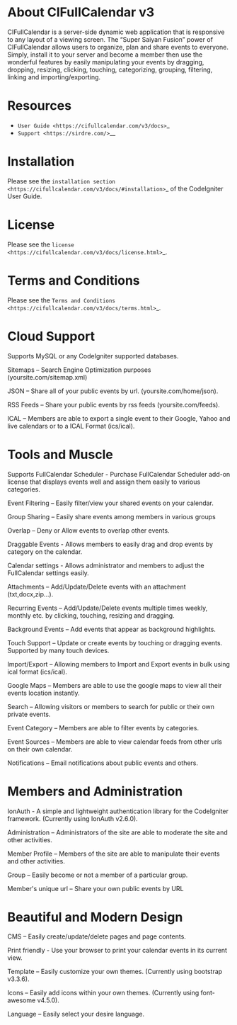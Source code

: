 # About CIFullCalendar v3
CIFullCalendar is a server-side dynamic web application that is responsive to any layout of a viewing screen. The “Super Saiyan Fusion” power of CIFullCalendar allows users to organize, plan and share events to everyone. Simply, install it to your server and become a member then use the wonderful features by easily manipulating your events by dragging, dropping, resizing, clicking, touching, categorizing, grouping, filtering, linking and importing/exporting.

# Resources

-  `User Guide <https://cifullcalendar.com/v3/docs>`_
-  `Support <https://sirdre.com/>`__

# Installation

Please see the `installation section <https://cifullcalendar.com/v3/docs/#installation>`_
of the CodeIgniter User Guide.

# License

Please see the `license <https://cifullcalendar.com/v3/docs/license.html>`_.

# Terms and Conditions

Please see the `Terms and Conditions <https://cifullcalendar.com/v3/docs/terms.html>`_.

# Cloud Support
Supports MySQL or any CodeIgniter supported databases. 

Sitemaps – Search Engine Optimization purposes (yoursite.com/sitemap.xml) 

JSON – Share all of your public events by url. (yoursite.com/home/json). 

RSS Feeds – Share your public events by rss feeds (yoursite.com/feeds). 

ICAL – Members are able to export a single event to their Google, Yahoo and live calendars or to a ICAL Format (ics/ical).

# Tools and Muscle
Supports FullCalendar Scheduler - Purchase FullCalendar Scheduler add-on license that displays events well and assign them easily to various categories. 

Event Filtering – Easily filter/view your shared events on your calendar. 

Group Sharing – Easily share events among members in various groups 

Overlap – Deny or Allow events to overlap other events. 

Draggable Events - Allows members to easily drag and drop events by category on the calendar. 

Calendar settings - Allows administrator and members to adjust the FullCalendar settings easily. 

Attachments – Add/Update/Delete events with an attachment (txt,docx,zip...). 

Recurring Events – Add/Update/Delete events multiple times weekly, monthly etc. by clicking, touching, resizing and dragging. 

Background Events – Add events that appear as background highlights. 

Touch Support – Update or create events by touching or dragging events. Supported by many touch devices. 

Import/Export – Allowing members to Import and Export events in bulk using ical format (ics/ical). 

Google Maps – Members are able to use the google maps to view all their events location instantly.  

Search – Allowing visitors or members to search for public or their own private events. 

Event Category – Members are able to filter events by categories. 

Event Sources – Members are able to view calendar feeds from other urls on their own calendar. 

Notifications – Email notifications about public events and others.

# Members and Administration
IonAuth - A simple and lightweight authentication library for the CodeIgniter framework. (Currently using IonAuth v2.6.0). 

Administration – Administrators of the site are able to moderate the site and other activities. 

Member Profile – Members of the site are able to manipulate their events and other activities. 

Group – Easily become or not a member of a particular group. 

Member's unique url – Share your own public events by URL

# Beautiful and Modern Design
CMS – Easily create/update/delete pages and page contents. 

Print friendly - Use your browser to print your calendar events in its current view. 

Template – Easily customize your own themes. (Currently using bootstrap v3.3.6). 

Icons – Easily add icons within your own themes. (Currently using font-awesome v4.5.0). 

Language – Easily select your desire language.

